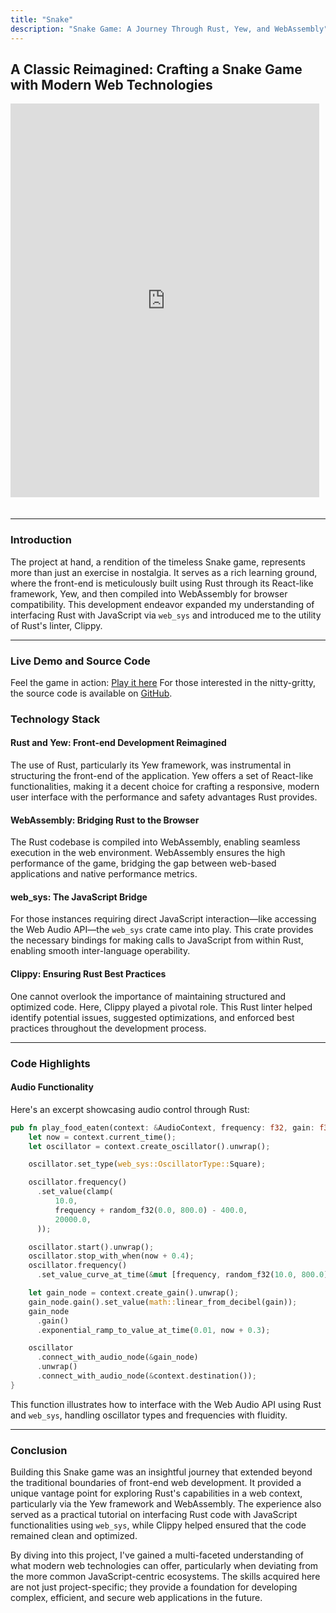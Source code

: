 ```yaml
---
title: "Snake"
description: "Snake Game: A Journey Through Rust, Yew, and WebAssembly"
---
```



## A Classic Reimagined: Crafting a Snake Game with Modern Web Technologies

<div id="snek_container">
<iframe id="snek" src=https://jadujoel.github.io/snake/></iframe>
<style>
#snek {
  position: relative;
  height: 1200px;
  width: 200%;
  border: none;
  transform: scale(0.7);
  transform-origin: 0 0;
  max-width: 140%;
  max-height: 900px;
  overflow: hidden;
}
#snek_container {
  height: 650px;
  overflow: hidden;
}
</style>
</div>

---

### Introduction

The project at hand, a rendition of the timeless Snake game, represents more than just an exercise in nostalgia. It serves as a rich learning ground, where the front-end is meticulously built using Rust through its React-like framework, Yew, and then compiled into WebAssembly for browser compatibility. This development endeavor expanded my understanding of interfacing Rust with JavaScript via `web_sys` and introduced me to the utility of Rust's linter, Clippy.

---

### Live Demo and Source Code

Feel the game in action: [Play it here](https://jadujoel.github.io/snake/)
For those interested in the nitty-gritty, the source code is available on [GitHub](https://github.com/jadujoel/snake).

### Technology Stack

#### Rust and Yew: Front-end Development Reimagined

The use of Rust, particularly its Yew framework, was instrumental in structuring the front-end of the application. Yew offers a set of React-like functionalities, making it a decent choice for crafting a responsive, modern user interface with the performance and safety advantages Rust provides.

#### WebAssembly: Bridging Rust to the Browser

The Rust codebase is compiled into WebAssembly, enabling seamless execution in the web environment. WebAssembly ensures the high performance of the game, bridging the gap between web-based applications and native performance metrics.

#### web_sys: The JavaScript Bridge

For those instances requiring direct JavaScript interaction—like accessing the Web Audio API—the `web_sys` crate came into play. This crate provides the necessary bindings for making calls to JavaScript from within Rust, enabling smooth inter-language operability.

#### Clippy: Ensuring Rust Best Practices

One cannot overlook the importance of maintaining structured and optimized code. Here, Clippy played a pivotal role. This Rust linter helped identify potential issues, suggested optimizations, and enforced best practices throughout the development process.

---

### Code Highlights

#### Audio Functionality

Here's an excerpt showcasing audio control through Rust:

```rust
pub fn play_food_eaten(context: &AudioContext, frequency: f32, gain: f32) {
    let now = context.current_time();
    let oscillator = context.create_oscillator().unwrap();

    oscillator.set_type(web_sys::OscillatorType::Square);

    oscillator.frequency()
      .set_value(clamp(
          10.0,
          frequency + random_f32(0.0, 800.0) - 400.0,
          20000.0,
      ));

    oscillator.start().unwrap();
    oscillator.stop_with_when(now + 0.4);
    oscillator.frequency()
      .set_value_curve_at_time(&mut [frequency, random_f32(10.0, 800.0)], now, 0.3);

    let gain_node = context.create_gain().unwrap();
    gain_node.gain().set_value(math::linear_from_decibel(gain));
    gain_node
      .gain()
      .exponential_ramp_to_value_at_time(0.01, now + 0.3);

    oscillator
      .connect_with_audio_node(&gain_node)
      .unwrap()
      .connect_with_audio_node(&context.destination());
}
```

This function illustrates how to interface with the Web Audio API using Rust and `web_sys`, handling oscillator types and frequencies with fluidity.

---

### Conclusion

Building this Snake game was an insightful journey that extended beyond the traditional boundaries of front-end web development. It provided a unique vantage point for exploring Rust's capabilities in a web context, particularly via the Yew framework and WebAssembly. The experience also served as a practical tutorial on interfacing Rust code with JavaScript functionalities using `web_sys`, while Clippy helped ensured that the code remained clean and optimized.

By diving into this project, I've gained a multi-faceted understanding of what modern web technologies can offer, particularly when deviating from the more common JavaScript-centric ecosystems. The skills acquired here are not just project-specific; they provide a foundation for developing complex, efficient, and secure web applications in the future.
